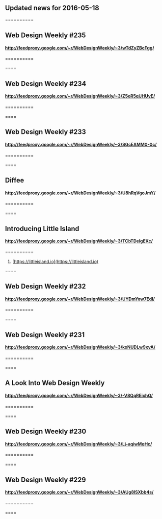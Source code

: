 ## Updated news for 2016-05-18 

==========
## Web Design Weekly #235
#### http://feedproxy.google.com/~r/WebDesignWeekly/~3/wTdZyZBcFgg/

==========

====
## Web Design Weekly #234
#### http://feedproxy.google.com/~r/WebDesignWeekly/~3/Z5oR5qUHUvE/

==========

====
## Web Design Weekly #233
#### http://feedproxy.google.com/~r/WebDesignWeekly/~3/SGcEAMM0-0c/

==========

====
## Diffee
#### http://feedproxy.google.com/~r/WebDesignWeekly/~3/U8hRqVgoJmY/

==========

====
## Introducing Little Island
#### http://feedproxy.google.com/~r/WebDesignWeekly/~3/TCbTDeIgEKc/

==========
  1. [https://littleisland.io](https://littleisland.io) 

====
## Web Design Weekly #232
#### http://feedproxy.google.com/~r/WebDesignWeekly/~3/UYDmYow7EdI/

==========

====
## Web Design Weekly #231
#### http://feedproxy.google.com/~r/WebDesignWeekly/~3/kxNUDLw9xvA/

==========

====
## A Look Into Web Design Weekly
#### http://feedproxy.google.com/~r/WebDesignWeekly/~3/-V8QqREixhQ/

==========

====
## Web Design Weekly #230
#### http://feedproxy.google.com/~r/WebDesignWeekly/~3/Lj-aqiwMqHc/

==========

====
## Web Design Weekly #229
#### http://feedproxy.google.com/~r/WebDesignWeekly/~3/AUg8ISXbb4s/

==========

====
